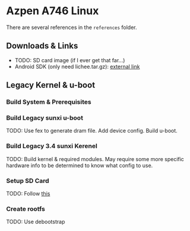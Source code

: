 # Azpen A746 Linux

There are several references in the `references` folder.


## Downloads & Links

- TODO: SD card image (if I ever get that far...)
- Android SDK (only need lichee.tar.gz): [external link](https://linux-sunxi.org/A33#Android_SDK)


## Legacy Kernel & u-boot

### Build System & Prerequisites

### Build Legacy sunxi u-boot

TODO: Use fex to generate dram file. Add device config. Build u-boot.


### Build Legacy 3.4 sunxi Kerenel

TODO: Build kernel & required modules. May require some more specific hardware info to be determined to know what config to use.


### Setup SD Card

TODO: Follow [this](https://linux-sunxi.org/Bootable_SD_card)


### Create rootfs

TODO: Use debootstrap

